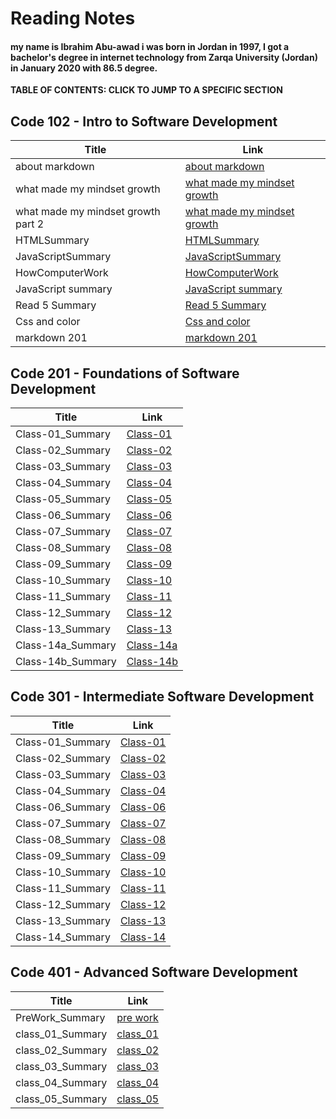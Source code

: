 # Reading Notes


#### my name is Ibrahim Abu-awad i was born in Jordan in 1997, I got a bachelor's degree in internet technology from Zarqa University (Jordan) in January 2020 with 86.5 degree.


**TABLE OF CONTENTS: CLICK TO JUMP TO A SPECIFIC SECTION**

## Code 102 - Intro to Software Development

| Title      | Link |
| ----------- | ----------- |
| about markdown      | [about markdown](https://ibrahimabuawad.github.io/reading-notes/MarkDown_Inf)       |
| what made my mindset growth   | [what made my mindset growth](https://ibrahimabuawad.github.io/reading-notes/myway)       |
| what made my mindset growth part 2          | [what made my mindset growth](https://ibrahimabuawad.github.io/reading-notes/GitSummary)            |
| HTMLSummary            | [HTMLSummary](https://ibrahimabuawad.github.io/reading-notes/HTMLSummary) |
| JavaScriptSummary            | [JavaScriptSummary](https://ibrahimabuawad.github.io/reading-notes/JavaScript_jQuery_Summary) |
| HowComputerWork            | [HowComputerWork](https://ibrahimabuawad.github.io/reading-notes/HowComputersWork)|
| JavaScript summary            | [JavaScript summary](https://ibrahimabuawad.github.io/reading-notes/Read4c)|
| Read 5 Summary            | [Read 5 Summary](https://ibrahimabuawad.github.io/reading-notes/Read5)             | 
| Css and color            | [Css and color](https://ibrahimabuawad.github.io/reading-notes/Css_Color)             | 
| markdown 201            | [markdown 201](https://ibrahimabuawad.github.io/reading-notes/MarkDown201)            |


## Code 201 - Foundations of Software Development

| Title      | Link |
| ----------- | ----------- |
| Class-01_Summary             | [Class-01](https://ibrahimabuawad.github.io/reading-notes/class-01)   |
| Class-02_Summary             | [Class-02](https://ibrahimabuawad.github.io/reading-notes/class-02)   |
| Class-03_Summary             | [Class-03](https://ibrahimabuawad.github.io/reading-notes/class-03)   |
| Class-04_Summary             | [Class-04](https://ibrahimabuawad.github.io/reading-notes/class-04)   |
| Class-05_Summary             | [Class-05](https://ibrahimabuawad.github.io/reading-notes/Class-05)   |
| Class-06_Summary             | [Class-06](https://ibrahimabuawad.github.io/reading-notes/Class-06)   |
| Class-07_Summary             | [Class-07](https://ibrahimabuawad.github.io/reading-notes/Class-07)   |
| Class-08_Summary             | [Class-08](https://ibrahimabuawad.github.io/reading-notes/Class-08)   |
| Class-09_Summary             | [Class-09](https://ibrahimabuawad.github.io/reading-notes/Class-09)   |
| Class-10_Summary             | [Class-10](https://ibrahimabuawad.github.io/reading-notes/Class-10)   |
| Class-11_Summary             | [Class-11](https://ibrahimabuawad.github.io/reading-notes/Class-11)   |
| Class-12_Summary             | [Class-12](https://ibrahimabuawad.github.io/reading-notes/Class-12)   |
| Class-13_Summary             | [Class-13](https://ibrahimabuawad.github.io/reading-notes/Class-13)   |
| Class-14a_Summary            | [Class-14a](https://ibrahimabuawad.github.io/reading-notes/Class-14a) |
| Class-14b_Summary            | [Class-14b](https://ibrahimabuawad.github.io/reading-notes/Class-14b) |


## Code 301 - Intermediate Software Development

| Title      | Link |
| ----------- | ----------- |
| Class-01_Summary | [Class-01](https://ibrahimabuawad.github.io/reading-notes/301/class-01)             |
| Class-02_Summary | [Class-02](https://ibrahimabuawad.github.io/reading-notes/301/class-02)             |
| Class-03_Summary | [Class-03](https://ibrahimabuawad.github.io/reading-notes/301/class-03)             |
| Class-04_Summary | [Class-04](https://ibrahimabuawad.github.io/reading-notes/301/class-04)             |
| Class-06_Summary | [Class-06](https://ibrahimabuawad.github.io/reading-notes/301/class-06)             |
| Class-07_Summary | [Class-07](https://ibrahimabuawad.github.io/reading-notes/301/class-07)             |
| Class-08_Summary | [Class-08](https://ibrahimabuawad.github.io/reading-notes/301/class-08)             |
| Class-09_Summary | [Class-09](https://ibrahimabuawad.github.io/reading-notes/301/class-09)             |
| Class-10_Summary | [Class-10](https://ibrahimabuawad.github.io/reading-notes/301/class-10)             |
| Class-11_Summary | [Class-11](https://ibrahimabuawad.github.io/reading-notes/301/class-11)             |
| Class-12_Summary | [Class-12](https://ibrahimabuawad.github.io/reading-notes/301/class-12)             |
| Class-13_Summary | [Class-13](https://ibrahimabuawad.github.io/reading-notes/301/class-13)             |
| Class-14_Summary | [Class-14](https://ibrahimabuawad.github.io/reading-notes/301/class-14)             |




## Code 401 - Advanced Software Development

| Title      | Link |
| ----------- | ----------- |
| PreWork_Summary  | [pre work](https://ibrahimabuawad.github.io/reading-notes/401/class01)              |
| class_01_Summary | [class_01](https://ibrahimabuawad.github.io/reading-notes/401/class_01)             |
| class_02_Summary | [class_02](https://ibrahimabuawad.github.io/reading-notes/401/class_02)             |
| class_03_Summary | [class_03](https://ibrahimabuawad.github.io/reading-notes/401/class_03)             |
| class_04_Summary | [class_04](https://ibrahimabuawad.github.io/reading-notes/401/class_04)             |
| class_05_Summary | [class_05](https://ibrahimabuawad.github.io/reading-notes/401/class_05)             |



